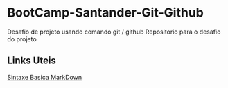 # BootCamp-Santander-Git-Github
Desafio de projeto usando comando git / github
Repositorio para o desafio do projeto 

## Links Uteis
[Sintaxe Basica MarkDown](https://www.markdownguide.org/basic-syntax/)
